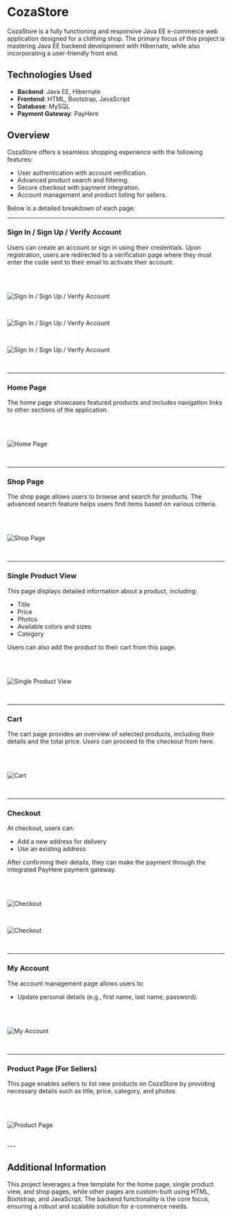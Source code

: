 # CozaStore

CozaStore is a fully functioning and responsive Java EE e-commerce web application designed for a clothing shop. The primary focus of this project is mastering Java EE backend development with Hibernate, while also incorporating a user-friendly front end.

## Technologies Used

- **Backend**: Java EE, Hibernate
- **Frontend**: HTML, Bootstrap, JavaScript
- **Database**: MySQL
- **Payment Gateway**: PayHere

## Overview

CozaStore offers a seamless shopping experience with the following features:

- User authentication with account verification.
- Advanced product search and filtering.
- Secure checkout with payment integration.
- Account management and product listing for sellers.

Below is a detailed breakdown of each page:

---

### Sign In / Sign Up / Verify Account

Users can create an account or sign in using their credentials. Upon registration, users are redirected to a verification page where they must enter the code sent to their email to activate their account.

</br></br>

![Sign In / Sign Up / Verify Account](img/signIn.png)

</br>

![Sign In / Sign Up / Verify Account](img/signUp.png)

</br>

![Sign In / Sign Up / Verify Account](img/verify.png)

</br>

---

### Home Page

The home page showcases featured products and includes navigation links to other sections of the application.

</br></br>

![Home Page](img/home.png)

</br>

---

### Shop Page

The shop page allows users to browse and search for products. The advanced search feature helps users find items based on various criteria.

</br></br>

![Shop Page](img/search.png)

</br>

---

### Single Product View

This page displays detailed information about a product, including:
- Title
- Price
- Photos
- Available colors and sizes
- Category

Users can also add the product to their cart from this page.

</br></br>

![Single Product View](img/singleProduct.png)

</br>

---

### Cart

The cart page provides an overview of selected products, including their details and the total price. Users can proceed to the checkout from here.

</br></br>

![Cart](img/cart.png)

</br>

---

### Checkout

At checkout, users can:
- Add a new address for delivery
- Use an existing address

After confirming their details, they can make the payment through the integrated PayHere payment gateway.

</br></br>

![Checkout](img/checkout.png)

</br>

![Checkout](img/checkout2.png)

</br>

---

### My Account

The account management page allows users to:
- Update personal details (e.g., first name, last name, password).

</br></br>

![My Account](img/account.png)

</br>

---

### Product Page (For Sellers)

This page enables sellers to list new products on CozaStore by providing necessary details such as title, price, category, and photos.

</br></br>

![Product Page](img/product.png)

</br>
---

## Additional Information

This project leverages a free template for the home page, single product view, and shop pages, while other pages are custom-built using HTML, Bootstrap, and JavaScript. The backend functionality is the core focus, ensuring a robust and scalable solution for e-commerce needs.
